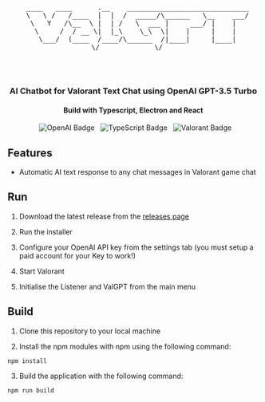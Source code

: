<div align="center">
  <body>
  <pre>
  ____   ____      .__    _____________________________
  \   \ /   /____  |  |  /  _____/\______   \__    ___/
   \   Y   /\__  \ |  | /   \  ___ |     ___/ |    |   
    \     /  / __ \|  |_\    \_\  \|    |     |    |   
     \___/  (____  /____/\______  /|____|     |____|   
 \/             \/    
  </pre>
  </body>
  <h3>AI Chatbot for Valorant Text Chat using OpenAI GPT-3.5 Turbo</h3>
  <h4>Build with Typescript, Electron and React</h4>

  <img src="https://img.shields.io/badge/OpenAI-412991.svg?style=for-the-badge&logo=OpenAI&logoColor=white" alt="OpenAI Badge">
  <img src="https://img.shields.io/badge/typescript-%23007ACC.svg?style=for-the-badge&logo=typescript&logoColor=white" alt="TypeScript Badge">
  <img src="https://img.shields.io/badge/Valorant-FA4454.svg?style=for-the-badge&logo=Valorant&logoColor=white" alt="Valorant Badge">

</div>

## Features

- Automatic AI text response to any chat messages in Valorant game chat

## Run

1. Download the latest release from the [releases page](https://github.com/idkfelix/ValGPT/releases)

2. Run the installer

3. Configure your OpenAI API key from the settings tab (you must setup a paid account for your Key to work!)

4. Start Valorant

5. Initialise the Listener and ValGPT from the main menu

## Build

1. Clone this repository to your local machine

2. Install the npm modules with npm using the following command:

```
npm install
```

3. Build the application with the following command:

```
npm run build
```